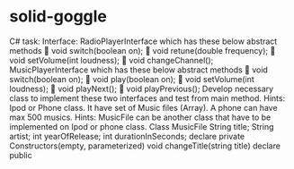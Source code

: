 # solid-goggle
C# task:
Interface: RadioPlayerInterface which has these below abstract methods  void switch(boolean on);  void retune(double frequency);  void setVolume(int loudness);  void changeChannel(); MusicPlayerInterface which has these below abstract methods  void switch(boolean on);  void play(boolean on);  void setVolume(int loudness);  void playNext();  void playPrevious(); Develop necessary class to implement these two interfaces and test from main method. Hints: Ipod or Phone class. It have set of Music files (Array). A phone can have max 500 musics. Hints: MusicFile can be another class that have to be implemented on Ipod or phone class. Class MusicFile String title; String artist; int yearOfRelease; int durationInSeconds; declare private Constructors(empty, parameterized) void changeTitle(string title) declare public
